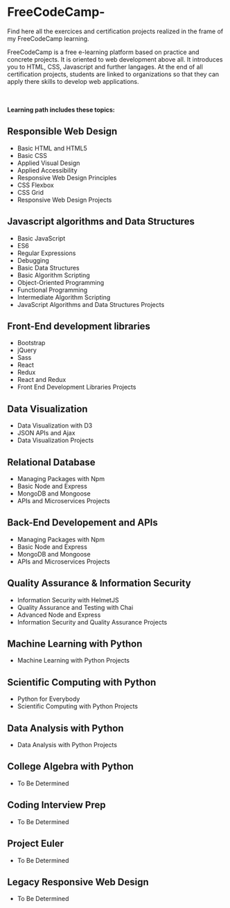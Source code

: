 # FreeCodeCamp-
Find here all the exercices and certification projects realized in the frame of my FreeCodeCamp learning.

FreeCodeCamp is a free e-learning platform based on practice and concrete projects. It is oriented to web development above all. It introduces you to HTML, CSS, Javascript and further langages. At the end of all certification projects, students are linked to organizations so that they can apply there skills to develop web applications.

<br><br>
__Learning path includes these topics:__

## Responsible Web Design
* Basic HTML and HTML5
* Basic CSS
* Applied Visual Design
* Applied Accessibility
* Responsive Web Design Principles
* CSS Flexbox
* CSS Grid
* Responsive Web Design Projects

## Javascript algorithms and Data Structures
* Basic JavaScript
* ES6
* Regular Expressions
* Debugging
* Basic Data Structures
* Basic Algorithm Scripting
* Object-Oriented Programming
* Functional Programming
* Intermediate Algorithm Scripting
* JavaScript Algorithms and Data Structures Projects

## Front-End development libraries
* Bootstrap
* jQuery
* Sass
* React
* Redux
* React and Redux
* Front End Development Libraries Projects

## Data Visualization
* Data Visualization with D3
* JSON APIs and Ajax
* Data Visualization Projects

## Relational Database
* Managing Packages with Npm
* Basic Node and Express
* MongoDB and Mongoose
* APIs and Microservices Projects

## Back-End Developement and APIs
* Managing Packages with Npm
* Basic Node and Express
* MongoDB and Mongoose
* APIs and Microservices Projects

## Quality Assurance & Information Security 
* Information Security with HelmetJS
* Quality Assurance and Testing with Chai
* Advanced Node and Express
* Information Security and Quality Assurance Projects

## Machine Learning with Python
* Machine Learning with Python Projects 

## Scientific Computing with Python
* Python for Everybody
* Scientific Computing with Python Projects

## Data Analysis with Python
* Data Analysis with Python Projects

## College Algebra with Python
* To Be Determined

## Coding Interview Prep
* To Be Determined

## Project Euler
* To Be Determined

## Legacy Responsive Web Design
* To Be Determined
